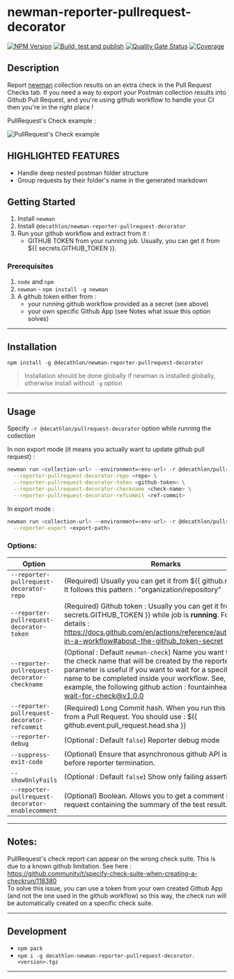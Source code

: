# newman-reporter-pullrequest-decorator


[![NPM Version](https://img.shields.io/npm/v/@decathlon/newman-reporter-pullrequest-decorator.svg?style=flat-square)](https://www.npmjs.com/package/@decathlon/newman-reporter-pullrequest-decorator)
[![Build, test and publish](https://github.com/Decathlon/newman-reporter-pullrequest-decorator/actions/workflows/build-test-publish-workflow.yml/badge.svg?branch=main)](https://github.com/Decathlon/newman-reporter-pullrequest-decorator/actions/workflows/build-test-publish-workflow.yml)
[![Quality Gate Status](https://sonarcloud.io/api/project_badges/measure?project=newman-reporter-pullrequest-decorator&metric=alert_status)](https://sonarcloud.io/dashboard?id=newman-reporter-pullrequest-decorator)
[![Coverage](https://sonarcloud.io/api/project_badges/measure?project=newman-reporter-pullrequest-decorator&metric=coverage)](https://sonarcloud.io/dashboard?id=newman-reporter-pullrequest-decorator)

## Description

Report [newman](https://github.com/postmanlabs/newman) collection results on an extra check in the Pull Request Checks tab.
If you need a way to export your Postman collection results into Github Pull Request, and you're using github workflow to handle your CI then you're in the right place !  

PullRequest's Check example :  

![PullRequest's Check example](https://user-images.githubusercontent.com/45691655/122566992-768b5e80-d048-11eb-9296-abe3b2086be7.png)

## HIGHLIGHTED FEATURES
  
* Handle deep nested postman folder structure
* Group requests by their folder's name in the generated markdown

## Getting Started

1. Install `newman`
2. Install `@decathlon/newman-reporter-pullrequest-decorator`
3. Run your github workflow and extract from it :
     * GITHUB TOKEN from your running job. Usually, you can get it from ${{ secrets.GITHUB_TOKEN }}.

### Prerequisites

1. `node` and `npm`
2. `newman` - `npm install -g newman`
3. A github token either from :
	* your running github workflow provided as a secret (see above)
	* your own specific Github App (see Notes what issue this option solves)

---

## Installation

```console
npm install -g @decathlon/newman-reporter-pullrequest-decorator
```

> Installation should be done globally if newman is installed globally, otherwise install without `-g` option

---

## Usage

Specify `-r @decathlon/pullrequest-decorator` option while running the collection

In non export mode (it means you actually want to update github pull request) :  

```bash
newman run <collection-url> --environment=<env-url> -r @decathlon/pullrequest-decorator \
  --reporter-pullrequest-decorator-repo <repo> \
  --reporter-pullrequest-decorator-token <github-token> \
  --reporter-pullrequest-decorator-checkname <check-name> \
  --reporter-pullrequest-decorator-refcommit <ref-commit>
```

In export mode :  

```bash
newman run <collection-url> --environment=<env-url> -r @decathlon/pullrequest-decorator \
  --reporter-export <export-path> 
```

### Options:

**Option** | **Remarks**
--- | --- 
`--reporter-pullrequest-decorator-repo` | (Required) Usually you can get it from ${{ github.repository }}. It follows this pattern : "organization/repository"
`--reporter-pullrequest-decorator-token` | (Required) Github token : Usually you can get it from ${{ secrets.GITHUB_TOKEN }} while job is **running**. For more details : https://docs.github.com/en/actions/reference/authentication-in-a-workflow#about-the-github_token-secret
`--reporter-pullrequest-decorator-checkname` | (Optional : Default `newman-check`) Name you want to give to the check name that will be created by the reporter. This parameter is useful if you want to wait for a specific check name to be completed inside your workflow. See, for example, the following github action : fountainhead/action-wait-for-check@v1.0.0
`--reporter-pullrequest-decorator-refcommit` | (Required) Long Commit hash. When you run this reporter from a Pull Request. You should use : ${{ github.event.pull_request.head.sha }}
`--reporter-debug` | (Optional : Default `false`) Reporter debug mode
`--suppress-exit-code` | (Optional) Ensure that asynchronous github API is called before reporter termination.
`--showOnlyFails` | (Optional : Default `false`) Show only failing assertions.
`--reporter-pullrequest-decorator-enablecomment` | (Optional) Boolean. Allows you to get a comment in your pull request containing the summary of the test result.

---

## Notes:

PullRequest's check report can appear on the wrong check suite. This is due to a known github limitation. See here : https://github.community/t/specify-check-suite-when-creating-a-checkrun/118380  
To solve this issue, you can use a token from your own created Github App (and not the one used in the github workflow) so this way, the check run will be automatically created on a specific check suite. 


---

## Development

- `npm pack`
- `npm i -g decathlon-newman-reporter-pullrequest-decorator.<version>.tgz`

---
